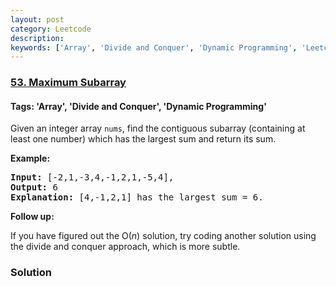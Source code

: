 ```yaml
---
layout: post
category: Leetcode
description: 
keywords: ['Array', 'Divide and Conquer', 'Dynamic Programming', 'Leetcode', 'Easy']
---
```

### [53. Maximum Subarray](https://leetcode.com/problems/maximum-subarray)

#### Tags: 'Array', 'Divide and Conquer', 'Dynamic Programming'

<div class="content__u3I1 question-content__JfgR"><div><p>Given an integer array <code>nums</code>, find the contiguous subarray (containing at least one number) which has the largest sum and return its sum.</p>
<p><strong>Example:</strong></p>
<pre><strong>Input:</strong> [-2,1,-3,4,-1,2,1,-5,4],
<strong>Output:</strong> 6
<strong>Explanation:</strong> [4,-1,2,1] has the largest sum = 6.
</pre>
<p><strong>Follow up:</strong></p>
<p>If you have figured out the O(<em>n</em>) solution, try coding another solution using the divide and conquer approach, which is more subtle.</p>
</div></div>

### Solution
